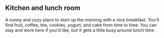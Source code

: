 ## Kitchen and lunch room
A sunny and cozy place to start up the morning with a nice breakfast. You'll find fruit, coffee, tea, cookies, yogurt, and cake from time to time. You can stay and work here if you'd like, but it gets a little busy around lunch time.
